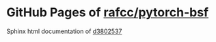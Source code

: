 GitHub Pages of [rafcc/pytorch-bsf](https://github.com/rafcc/pytorch-bsf.git)
===
Sphinx html documentation of [d3802537](https://github.com/rafcc/pytorch-bsf/tree/d38025376f8e2415c2f18a18ae3ae8b5fb6b0157)
